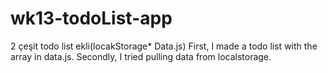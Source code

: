 # wk13-todoList-app
2 çeşit todo list ekli(locakStorage* Data.js)
First, I made a todo list with the array in data.js.
Secondly, I tried pulling data from localstorage.
